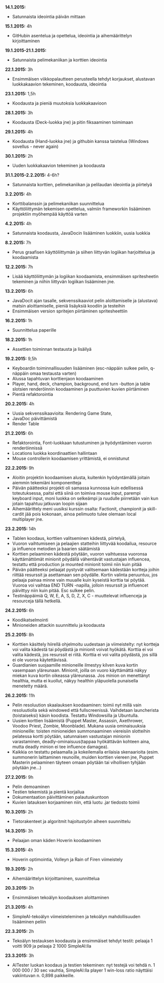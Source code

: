**14.1.2015:** 
- Satunnaista ideointia päivän mittaan

**15.1.2015:** 4h 
- GitHubin asentelua ja opettelua, ideointia ja aihemäärittelyn kirjoittaminen

**19.1.2015-21.1.2015:** 
- Satunnaista pelimekaniikan ja korttien ideointia

**22.1.2015:** 3h 
- Ensimmäisen viikkopalautteen perusteella tehdyt korjaukset, alustavan luokkakaavion tekeminen, koodausta, ideointia

**23.1.2015:** 1,5h 
- Koodausta ja pieniä muutoksia luokkakaavioon

**28.1.2015:** 3h 
- Koodausta (Deck-luokka jne) ja pitin fiksaaminen toimimaan

**29.1.2015:** 4h 
- Koodausta (Hand-luokka jne) ja githubin kanssa taistelua (Windows sovellus - never again)

**30.1.2015:** 2h 
- Uuden luokkakaavion tekeminen ja koodausta

**31.1.2015-2.2.2015:** 4-6h?
- Satunnaista korttien, pelimekaniikan ja pelilaudan ideointia ja piirtelyä

**3.2.2015:** 4h
- Korttibalanssin ja pelimekaniikan suunnittelua
- Käyttöliittymän tekemisen opettelua, valmiin frameworkin lisääminen projektiin myöhempää käyttöä varten

**4.2.2015:** 4h
- Satunnaista koodausta, JavaDocin lisääminen luokkiin, uusia luokkia

**8.2.2015:** 7h
- Perus graafisen käyttöliittymän ja siihen liittyvän logiikan harjoittelua ja koodaamista

**12.2.2015:** 7h
- Lisää käyttöliittymän ja logiikan koodaamista, ensimmäisen spritesheetin tekeminen ja niihin liittyvän logiikan lisääminen jne.

**13.2.2015:** 6h
- JavaDocit ajan tasalle, sekvenssikaaviot pelin aloittamiselle ja (alustava) matsin aloittamiselle, pieniä lisäyksiä koodiin ja testeihin
- Ensimmäisen version spritejen piirtäminen spritesheettiin

**16.2.2015:** 1h
- Suunnittelua paperille

**18.2.2015:** 1h
- Assettien toiminnan testausta ja lisäilyä

**19.2.2015:** 9,5h
- Keyboardin toiminnallisuuden lisääminen (esc-näppäin sulkee pelin, q-näppäin omaa testausta varten)
- Alussa tapahtuvan korttienjaon koodaaminen
- Player, hand, deck, champion, background, end turn -button ja table slotsien renderöinnin koodaaminen ja puuttuvien kuvien piirtäminen
- Pientä refaktorointia

**20.2.2015:** 4h
- Uusia sekvenssikaavioita: Rendering Game State, 
- JavaDoc päivittämistä
- Render Table

**21.2.2015:** 6h
- Refaktorointia, Font-luokkaan tutustuminen ja hyödyntäminen vuoron renderöinnissä
- Locations luokka koordinaattien hallintaan
- Mouse controllerin koodaamisen yrittämistä, ei onnistunut

**22.2.2015:** 9h
- Aloitin projektin koodaamisen alusta, kuitenkin hyödyntämällä joitain aiemmin tekemiäni komponentteja 
- Päivän päätteeksi projekti oli samassa kunnossa kuin edellisessä toteutuksessa, paitsi että siinä on toimiva
mouse input, parempi keyboard input, moni luokka on selkeämpi ja ruudulle piirretään vain kun jotain tapahtuu
jatkuvan loopin sijaan
- Aihemäärittely meni uusiksi kurssin osalta: Factionit, championit ja skill-cardit jää pois kokonaan, ainoa pelimuoto
tulee olemaan local multiplayer jne.

**23.2.2015:** 14h
- Tablen koodaus, korttien valitseminen kädestä, piirtelyä, 
- Vuoron vaihtumiseen ja pelaajien statteihin liittyvää koodailua, resource ja influence metodien ja baarien säätämistä
- Korttien pelaaminen kädestä pöytään, vuoron vaihtuessa vuoronsa käyttämättömät minionit pöydällä vähentävät
vastustajan influencea, testattu että production ja mounted minionit toimii niin kuin pitää
- Päivän päätteeksi pelaajat pystyvät valitsemaan kädestään kortteja joihin riittää resurssit ja asettamaan sen pöydälle.
Kortin valinta peruuntuu, jos pelaaja painaa minne vain muualle kuin kyseistä korttia tai pöytää. Vuoroa voi vaihtaa 
END TURN -napilla, jolloin resurssit ja influencet päivittyy niin kuin pitää. Esc sulkee pelin.
- Testinäppäimiä Q, W, E, A, S, D, Z, X, C - muuttelevat influenceja ja resourceja tällä hetkellä.

**24.2.2015:** 6h
- Koodikatselmointi
- Minioneiden attackin suunnittelu ja koodausta

**25.2.2015:** 8h
- Korttien käsittely hiirellä ohjelmoitu uudestaan ja viimeistelty: nyt kortteja voi valita kädestä tai pöydästä ja minionit 
voivat hyökätä. Korttia ei voi valita kädestä, jos resurssit ei riitä. Korttia ei voi valita pöydästä, jos sillä ei ole vuoroa
käytettävissä.
- Guardianien suojaamille minioneille ilmestyy kilven kuva kortin vasempaan yläreunaan. Minionit, joilla on vuoro käyttämättä näkyy
miekan kuva kortin oikeassa yläreunassa. Jos minion on menettänyt healthia, mutta ei kuollut, näkyy healthin yläpuolella punaisella
menetetty määrä.

**26.2.2015:** 11h
- Pelin resoluution skaalauksen koodaaminen: toimii nyt millä vain resoluutiolla sekä windowed että fullscreenissä.  Vaihdetaan 
launcherista (toistaiseksi) käsin koodista. Testattu Windowsilla ja Ubuntulla.
- Uusien korttien lisäämistä (Puppet Master, Assassin, Axethrower, Voodoo Priest, Zombie, Moonblade). Mukana uusia ominaisuuksia
minioneille: toisten minioneiden summonaaminen viereisiin slotteihin pelatessa kortti pöytään, satunnaisen vastustajan minionin 
varastaminen, deadly-ominaisuus(tappaa hyökättävän kohteen aina, mutta deadly minion ei tee influence damagea). 
- Kaikkia on testattu pelaamalla ja kokeilemalla erilaisia skenaarioita (esim. summonerin laittaminen reunoille, muiden korttien 
viereen jne, Puppet Masterin pelaaminen täyteen omaan pöytään tai vihollisen tyhjään pöytään jne...)

**27.2.2015:** 9h
- Pelin demoaminen
- Testien tekemistä ja pientä korjailua
- Dokumentaation päivittäminen palautuskuntoon
- Kuvien latauksen korjaaminen niin, että luotu .jar tiedosto toimii


**10.3.2015:** 2h
- Tietorakenteet ja algoritmit hajoitustyön aiheen suunnittelu

**14.3.2015:** 3h
- Pelaajan oman käden Hoverin koodaaminen

**15.3.2015:** 4h
- Hoverin optimointia, Volleyn ja Rain of Firen viimeistely

**19.3.2015:** 2h
- Aihemäärittelyn kirjoittaminen, suunnittelua

**20.3.2015:** 3h
- Ensimmäisen tekoälyn koodauksen aloittaminen

**21.3.2015:** 4h
- SimpleAI-tekoälyn viimeisteleminen ja tekoälyn mahdollisuuden lisääminen peliin

**22.3.2015:** 2h
- Tekoälyn testauksen koodausta ja ensimmäiset tehdyt testit: pelaaja 1 voitti 909 ja pelaaja 2 1000 SimpleAI:lla

**23.3.2015:** 3h
- AITester luokan koodaus ja testien tekeminen: nyt testejä voi tehdä n. 1 000 000 / 30 sec vauhtia, SimpleAI:lla
player 1 win-loss ratio näyttäisi vakiintuvan n. 0,898 paikkeille.

